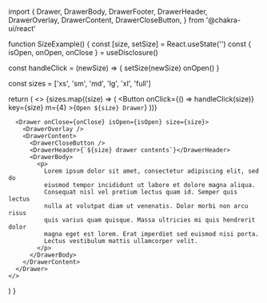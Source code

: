 import {
Drawer,
DrawerBody,
DrawerFooter,
DrawerHeader,
DrawerOverlay,
DrawerContent,
DrawerCloseButton,
} from '@chakra-ui/react'

function SizeExample() {
const [size, setSize] = React.useState('')
const { isOpen, onOpen, onClose } = useDisclosure()

const handleClick = (newSize) => {
setSize(newSize)
onOpen()
}

const sizes = ['xs', 'sm', 'md', 'lg', 'xl', 'full']

return (
<>
{sizes.map((size) => (
<Button
onClick={() => handleClick(size)}
key={size}
m={4} >{`Open ${size} Drawer`}</Button>
))}

      <Drawer onClose={onClose} isOpen={isOpen} size={size}>
        <DrawerOverlay />
        <DrawerContent>
          <DrawerCloseButton />
          <DrawerHeader>{`${size} drawer contents`}</DrawerHeader>
          <DrawerBody>
            <p>
              Lorem ipsum dolor sit amet, consectetur adipiscing elit, sed do
              eiusmod tempor incididunt ut labore et dolore magna aliqua.
              Consequat nisl vel pretium lectus quam id. Semper quis lectus
              nulla at volutpat diam ut venenatis. Dolor morbi non arcu risus
              quis varius quam quisque. Massa ultricies mi quis hendrerit dolor
              magna eget est lorem. Erat imperdiet sed euismod nisi porta.
              Lectus vestibulum mattis ullamcorper velit.
            </p>
          </DrawerBody>
        </DrawerContent>
      </Drawer>
    </>

)
}
